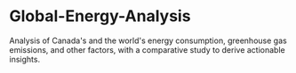 # Global-Energy-Analysis
Analysis of Canada's and the world's energy consumption, greenhouse gas emissions, and other factors, with a comparative study to derive actionable insights.
